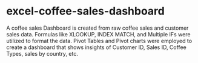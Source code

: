 # excel-coffee-sales-dashboard

A coffee sales Dashboard is created from raw coffee sales and customer sales data.
Formulas like XLOOKUP, INDEX MATCH, and Multiple IFs were utilized to format the data.
Pivot Tables and Pivot charts were employed to create a dashboard that shows insights of Customer ID, Sales ID, Coffee Types, sales by country, etc.



